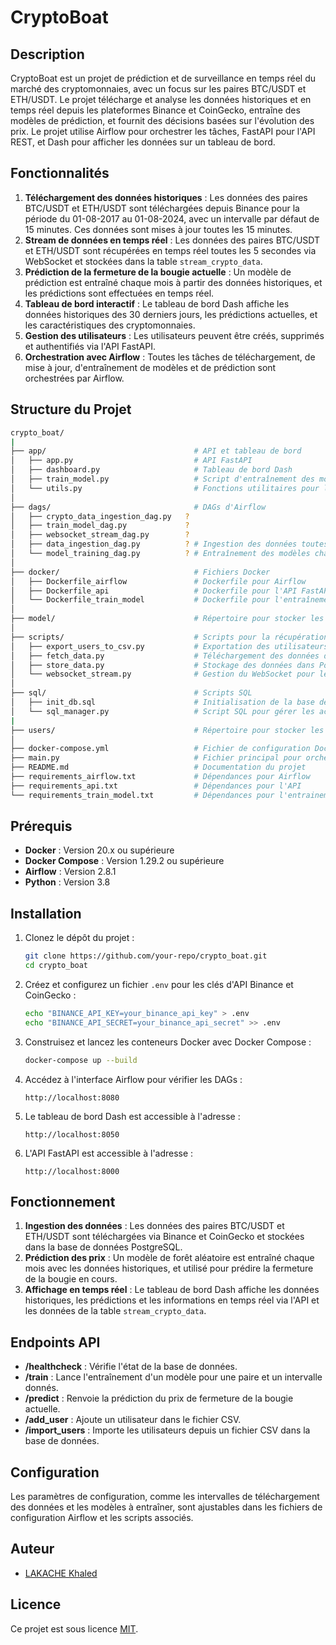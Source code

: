 
# CryptoBoat

## Description
CryptoBoat est un projet de prédiction et de surveillance en temps réel du marché des cryptomonnaies, avec un focus sur les paires BTC/USDT et ETH/USDT. Le projet télécharge et analyse les données historiques et en temps réel depuis les plateformes Binance et CoinGecko, entraîne des modèles de prédiction, et fournit des décisions basées sur l'évolution des prix. Le projet utilise Airflow pour orchestrer les tâches, FastAPI pour l'API REST, et Dash pour afficher les données sur un tableau de bord.

## Fonctionnalités
1. **Téléchargement des données historiques** : Les données des paires BTC/USDT et ETH/USDT sont téléchargées depuis Binance pour la période du 01-08-2017 au 01-08-2024, avec un intervalle par défaut de 15 minutes. Ces données sont mises à jour toutes les 15 minutes.
2. **Stream de données en temps réel** : Les données des paires BTC/USDT et ETH/USDT sont récupérées en temps réel toutes les 5 secondes via WebSocket et stockées dans la table `stream_crypto_data`.
3. **Prédiction de la fermeture de la bougie actuelle** : Un modèle de prédiction est entraîné chaque mois à partir des données historiques, et les prédictions sont effectuées en temps réel.
4. **Tableau de bord interactif** : Le tableau de bord Dash affiche les données historiques des 30 derniers jours, les prédictions actuelles, et les caractéristiques des cryptomonnaies.
5. **Gestion des utilisateurs** : Les utilisateurs peuvent être créés, supprimés et authentifiés via l'API FastAPI.
6. **Orchestration avec Airflow** : Toutes les tâches de téléchargement, de mise à jour, d'entraînement de modèles et de prédiction sont orchestrées par Airflow.

## Structure du Projet

```bash
crypto_boat/
|
├── app/                                 # API et tableau de bord
│   ├── app.py                           # API FastAPI
│   ├── dashboard.py                     # Tableau de bord Dash
│   ├── train_model.py                   # Script d'entraînement des modèles
│   └── utils.py                         # Fonctions utilitaires pour la base de données
│
├── dags/                                # DAGs d'Airflow
│   ├── crypto_data_ingestion_dag.py   ?
│   ├── train_model_dag.py             ?
│   ├── websocket_stream_dag.py        ?
│   ├── data_ingestion_dag.py          ? # Ingestion des données toutes les 15 minutes
│   └── model_training_dag.py          ? # Entraînement des modèles chaque mois
│
├── docker/                              # Fichiers Docker
│   ├── Dockerfile_airflow               # Dockerfile pour Airflow
│   ├── Dockerfile_api                   # Dockerfile pour l'API FastAPI
│   └── Dockerfile_train_model           # Dockerfile pour l'entraînement des modèles
│
├── model/                               # Répertoire pour stocker les modèles entraînés (.pkl)
│
├── scripts/                             # Scripts pour la récupération et le stockage des données
│   ├── export_users_to_csv.py           # Exportation des utilisateurs dans un fichier CSV
│   ├── fetch_data.py                    # Téléchargement des données de CoinGecko et Binance
│   ├── store_data.py                    # Stockage des données dans PostgreSQL
│   └── websocket_stream.py              # Gestion du WebSocket pour les données en temps réel
│
├── sql/                                 # Scripts SQL
│   ├── init_db.sql                      # Initialisation de la base de données
│   └── sql_manager.py                   # Script SQL pour gérer les actions sur les données
|
├── users/                               # Répertoire pour stocker les fichiers CSV des utilisateurs
│
├── docker-compose.yml                   # Fichier de configuration Docker Compose
├── main.py                              # Fichier principal pour orchestrer l'exécution du projet
├── README.md                            # Documentation du projet
├── requirements_airflow.txt             # Dépendances pour Airflow
├── requirements_api.txt                 # Dépendances pour l'API
└── requirements_train_model.txt         # Dépendances pour l'entrainement du modèle
```

## Prérequis

- **Docker** : Version 20.x ou supérieure
- **Docker Compose** : Version 1.29.2 ou supérieure
- **Airflow** : Version 2.8.1
- **Python** : Version 3.8

## Installation

1. Clonez le dépôt du projet :
   ```bash
   git clone https://github.com/your-repo/crypto_boat.git
   cd crypto_boat
   ```

2. Créez et configurez un fichier `.env` pour les clés d'API Binance et CoinGecko :
   ```bash
   echo "BINANCE_API_KEY=your_binance_api_key" > .env
   echo "BINANCE_API_SECRET=your_binance_api_secret" >> .env
   ```

3. Construisez et lancez les conteneurs Docker avec Docker Compose :
   ```bash
   docker-compose up --build
   ```

4. Accédez à l'interface Airflow pour vérifier les DAGs : 
   ```
   http://localhost:8080
   ```

5. Le tableau de bord Dash est accessible à l'adresse :
   ```
   http://localhost:8050
   ```

6. L'API FastAPI est accessible à l'adresse :
   ```
   http://localhost:8000
   ```

## Fonctionnement

1. **Ingestion des données** : Les données des paires BTC/USDT et ETH/USDT sont téléchargées via Binance et CoinGecko et stockées dans la base de données PostgreSQL.
2. **Prédiction des prix** : Un modèle de forêt aléatoire est entraîné chaque mois avec les données historiques, et utilisé pour prédire la fermeture de la bougie en cours.
3. **Affichage en temps réel** : Le tableau de bord Dash affiche les données historiques, les prédictions et les informations en temps réel via l'API et les données de la table `stream_crypto_data`.

## Endpoints API

- **/healthcheck** : Vérifie l'état de la base de données.
- **/train** : Lance l'entraînement d'un modèle pour une paire et un intervalle donnés.
- **/predict** : Renvoie la prédiction du prix de fermeture de la bougie actuelle.
- **/add_user** : Ajoute un utilisateur dans le fichier CSV.
- **/import_users** : Importe les utilisateurs depuis un fichier CSV dans la base de données.

## Configuration

Les paramètres de configuration, comme les intervalles de téléchargement des données et les modèles à entraîner, sont ajustables dans les fichiers de configuration Airflow et les scripts associés.

## Auteur

- [LAKACHE Khaled](https://github.com/Klakache)

## Licence

Ce projet est sous licence [MIT](LICENSE).
